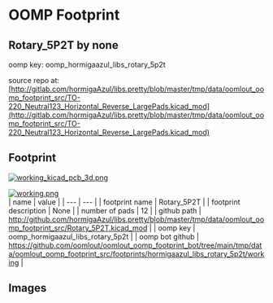 # OOMP Footprint  
## Rotary_5P2T  by none  
  
oomp key: oomp_hormigaazul_libs_rotary_5p2t  
  
source repo at: [http://gitlab.com/hormigaAzul/libs.pretty/blob/master/tmp/data/oomlout_oomp_footprint_src/TO-220_Neutral123_Horizontal_Reverse_LargePads.kicad_mod](http://gitlab.com/hormigaAzul/libs.pretty/blob/master/tmp/data/oomlout_oomp_footprint_src/TO-220_Neutral123_Horizontal_Reverse_LargePads.kicad_mod)  
## Footprint  
  
[![working_kicad_pcb_3d.png](working_kicad_pcb_3d_600.png)](working_kicad_pcb_3d.png)  
  
[![working.png](working_600.png)](working.png)  
| name | value | 
| --- | --- | 
| footprint name | Rotary_5P2T | 
| footprint description | None | 
| number of pads | 12 | 
| github path | http://github.com/hormigaAzul/libs.pretty/blob/master/tmp/data/oomlout_oomp_footprint_src/Rotary_5P2T.kicad_mod | 
| oomp key | oomp_hormigaazul_libs_rotary_5p2t | 
| oomp bot github | https://github.com/oomlout/oomlout_oomp_footprint_bot/tree/main/tmp/data/oomlout_oomp_footprint_src/footprints/hormigaazul_libs_rotary_5p2t/working | 
## Images  
